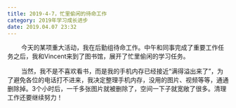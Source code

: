 ```yaml
---
title: 2019-4-7，忙里偷闲的待命工作
category: 2019年学习成长进步
date: 2019.04.07 23:32
---
```


        今天的某项重大活动，我在后勤组待命工作。中午和同事完成了重要工作任务之后，我和Vincent来到了图书馆，展开了忙里偷闲的学习任务。

        当然，我不是不喜欢看书，而是我的手机内存已经接近“满得溢出来了”，为了避免各位的电话打不进来，我决定整理手机内存，没用的图片、视频等等，通通删除掉。3个小时后，一千多张图片就被删除了，空间一下子就宽敞了很多。清理工作还要继续努力！